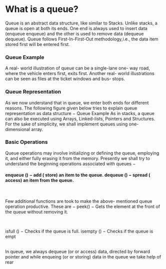 <h1>What is a queue?</h1>
Queue is an abstract data structure, like similar to Stacks. Unlike stacks, a queue is open at both its ends. One end is always used to insert data (enqueue enqueue) and the other is used to remove data (dequeue dequeue). Queue follows First-In-First-Out methodology,i.e., the data item stored first will be entered first. 
<br>

<h3> Queue Example 
</h3>
A real- world illustration of queue can be a single-lane one- way road, where the vehicle enters first, exits first. Another real- world illustrations can be seen as files at the ticket windows and bus- stops. 
<br>

<h3>
    Queue Representation 

</h3>
As we now understand that in queue, we enter both ends for different reasons. The following figure given below tries to explain queue representation as data structure − 
Queue Example 
As in stacks, a queue can also be executed using Arrays, Linked-lists, Pointers and Structures. For the sake of simplicity, we shall implement queues using one-dimensional array. 

<br>


<h3> Basic Operations 
</h3>
Queue operations may involve initializing or defining the queue, employing it, and either fully erasing it from the memory. Presently we shall try to understand the beginning operations associated with queues − 


<br>

<h4>
    enqueue () − add ( store) an item to the queue. 
    dequeue () − spread ( access) an item from the queue. 
</h4>

<br>

Few additional functions are took to make the above- mentioned queue operation productive. These are − 
 peek() − Gets the element at the front of the queue without removing it. 

 <br>

 isfull () − Checks if the queue is full. 
 isempty () − Checks if the queue is empt

 <br>
 In queue, we always dequeue (or or access) data, directed by forward pointer and while enqueing (or or storing) data in the queue we take help of rear
